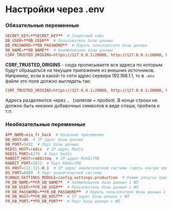 # Настройки через .env 

### Обязательные переменные
``` toml
SECRET_KEY=**SECRET_KEY**  # Секретный ключ
DB_USER=**DB_USER**  # Пользователь базы данных
DB_PASSWORD=**DB_PASSWORD**  # Пароль пользователя базы данных
DB_NAME=**DB_NAME**  # Наименование базы данных
CSRF_TRUSTED_ORIGINS=https://127.0.0.1:20000, http://127.0.0.1:20000, https://localhost:20000, http://localhost:20000  # Доверенные адреса для CSRF проверки
```

**CSRF_TRUSTED_ORIGINS** - сюда прописываете все адреса по которым будут обращаться на текущее приложение из внешних источников. Например, если в какой-то сети адрес сервера 192.168.1.1, то в `.env` файле это поле должно выглядеть так: 
``` toml
CSRF_TRUSTED_ORIGINS=https://127.0.0.1:20000, http://127.0.0.1:20000, https://localhost:20000, http://localhost:20000, https://192.168.1.1:20000, http://192.168.1.1:20000
```
Адреса разделяются через ```, ``` (*запятая + пробел*). В конце строки не должно быть никаких добавочных символов в виде слэша, пробела и т.п.

### Необязательные переменные
``` toml
APP_NAME=mia_fr_back  # Название приложения
DB_HOST=db  # IP адрес базы данных
DB_PORT=5432  # Порт базы данных
REDIS_HOST=redis  # IP адрес Redis
REDIS_PORT=6379  # Порт Redis
RABBIT_HOST=rabbitmq  # IP адрес RabbitMQ
RABBIT_PORT=5672  # Порт RAbbitMQ
DS_HOST=111.111.0.1  # IP адрес аналитической системы (здесь внутри идёт своя сеть с настройкой ipam subnet 111.111.0.0/24)
DS_PORT=8889  # Порт аналитической системы
DJANGO_SETTINGS_MODULE=config.settings.production  # Режим запуска приложения (по умолчанию production, для дебага development)
FR_DB_NAME=**FR_DB_NAME**  # Наименование базы данных с ФЛ 
FR_DB_USER=**FR_DB_USER**  # Пользователь базы данных с ФЛ
FR_DB_PASSWORD=**FR_DB_PASSWORD**  # Пароль пользователя базы данных с ФЛ
FR_DB_HOST=**FR_DB_HOST**  # IP адрес базы данных с ФЛ
FR_DB_PORT=**FR_DB_PORT**  # Порт базы данных с ФЛ
```
 